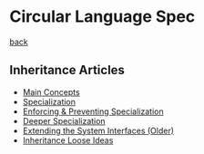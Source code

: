 Circular Language Spec
======================

[back](../..)

Inheritance Articles
--------------------

- [Main Concepts](inheritance-main-concepts.md)
- [Specialization](specialization.md)
- [Enforcing & Preventing Specialization](enforcing-and-preventing-specialization.md)
- [Deeper Specialization](deeper-specialization.md)
- [Extending the System Interfaces (Older)](extending-the-system-interfaces-older.md)
- [Inheritance Loose Ideas](inheritance-loose-ideas.md)